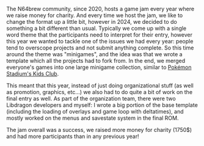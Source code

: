 The N64brew community, since 2020, hosts a game jam every year where we raise money for charity. And every time we host the jam, we like to change the format up a little bit, however in 2024, we decided to do something a bit different than usual. Typically we come up with a single word theme that the participants need to interpret for their entry, however this year we wanted to tackle one of the issues we had every year: people tend to overscope projects and not submit anything complete. So this time around the theme was "minigames", and the idea was that we wrote a template which all the projects had to fork from. In the end, we merged everyone's games into one large minigame collection, similar to [Pokémon Stadium's Kids Club](https://www.youtube.com/watch?v=eiedwhJG71I).

This meant that this year, instead of just doing organizational stuff (as well as promotion, graphics, etc...) we also had to do quite a bit of work on the final entry as well. As part of the organization team, there were two Libdragon developers and myself: I wrote a big portion of the base template (including the loading of overlays and game loop with deltatimes), and mostly worked on the menus and savestate system in the final ROM.

The jam overall was a success, we raised more money for charity (1750$) and had more participants than in any previous year!
